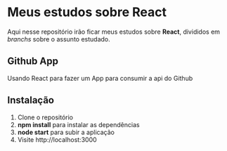 # Meus estudos sobre React

Aqui nesse repositório irão ficar meus estudos sobre **React**, divididos em *branchs* sobre o assunto estudado.

## Github App
Usando React para fazer um App para consumir a api do Github

## Instalação

 1. Clone o repositório
 2. **npm install** para instalar as dependências
 3. **node start** para subir a aplicação
 4. Visite http://localhost:3000